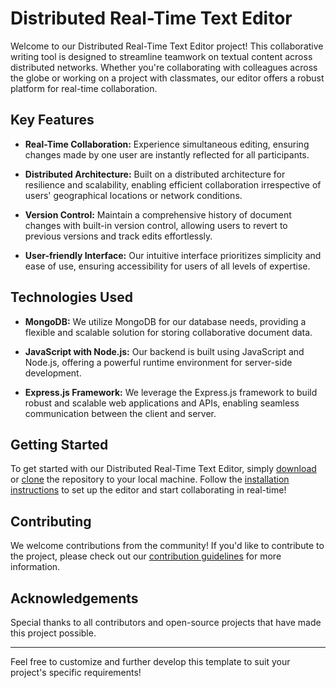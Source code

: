 # Distributed Real-Time Text Editor

Welcome to our Distributed Real-Time Text Editor project! This collaborative writing tool is designed to streamline teamwork on textual content across distributed networks. Whether you're collaborating with colleagues across the globe or working on a project with classmates, our editor offers a robust platform for real-time collaboration.

## Key Features

- **Real-Time Collaboration:** Experience simultaneous editing, ensuring changes made by one user are instantly reflected for all participants.
  
- **Distributed Architecture:** Built on a distributed architecture for resilience and scalability, enabling efficient collaboration irrespective of users' geographical locations or network conditions.
  
- **Version Control:** Maintain a comprehensive history of document changes with built-in version control, allowing users to revert to previous versions and track edits effortlessly.
  
- **User-friendly Interface:** Our intuitive interface prioritizes simplicity and ease of use, ensuring accessibility for users of all levels of expertise.

## Technologies Used

- **MongoDB:** We utilize MongoDB for our database needs, providing a flexible and scalable solution for storing collaborative document data.
  
- **JavaScript with Node.js:** Our backend is built using JavaScript and Node.js, offering a powerful runtime environment for server-side development.
  
- **Express.js Framework:** We leverage the Express.js framework to build robust and scalable web applications and APIs, enabling seamless communication between the client and server.

## Getting Started

To get started with our Distributed Real-Time Text Editor, simply [download](#) or [clone](#) the repository to your local machine. Follow the [installation instructions](#) to set up the editor and start collaborating in real-time!

## Contributing

We welcome contributions from the community! If you'd like to contribute to the project, please check out our [contribution guidelines](CONTRIBUTING.md) for more information.

## Acknowledgements

Special thanks to all contributors and open-source projects that have made this project possible.

---

Feel free to customize and further develop this template to suit your project's specific requirements!
